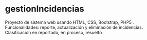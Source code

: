 # gestionIncidencias
Proyecto de sistema web usando HTML, CSS, Bootstrap, PHP5 . Funcionalidades: reporte, actualización y eliminación de incidencias. Clasificación en reportado, en proceso, resuelto
